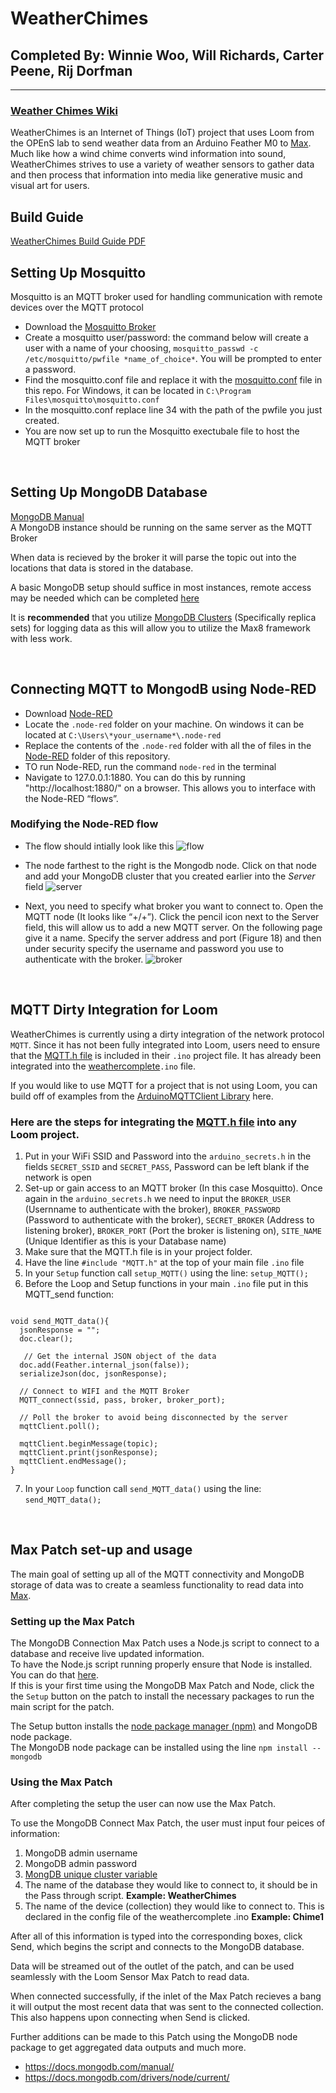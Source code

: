 # WeatherChimes
## Completed By: Winnie Woo, Will Richards, Carter Peene, Rij Dorfman
---
### [Weather Chimes Wiki](https://github.com/OPEnSLab-OSU/OPEnS-Lab-Home/wiki/WeatherChimes)

WeatherChimes is an Internet of Things (IoT) project that uses Loom from the OPEnS lab to send weather data from an Arduino Feather M0 to [Max](https://cycling74.com/products/max). Much like how a wind chime converts wind information into sound, WeatherChimes strives to use a variety of weather sensors to gather data and then process that information into media like generative music and visual art for users. 


## Build Guide

[WeatherChimes Build Guide PDF](https://docs.google.com/document/d/1GEz6TniiCkyVJEQ1pW2CY4VUsa4j7f_cYcETQBzS96c/edit?usp=sharing)


## Setting Up Mosquitto
Mosquitto is an MQTT broker used for handling communication with remote devices over the MQTT protocol
* Download the [Mosquitto Broker](https://mosquitto.org/download/)
* Create a mosquitto user/password: the command below will create a user with a name of your choosing, `mosquitto_passwd -c /etc/mosquitto/pwfile *name_of_choice*`.
You will be prompted to enter a password.
* Find the mosquitto.conf file and replace it with the [mosquitto.conf](https://github.com/OPEnSLab-OSU/WeatherChimes/blob/main/MongoDB/mosquitto.conf) file in this repo. For Windows, it can be located in `C:\Program Files\mosquitto\mosquitto.conf`
* In the mosquitto.conf replace line 34 with the path of the pwfile you just created.
* You are now set up to run the Mosquitto exectubale file to host the MQTT broker
<br>

## Setting Up MongoDB Database
[MongoDB Manual](https://docs.mongodb.com/manual/)\
A MongoDB instance should be running on the same server as the MQTT Broker

When data is recieved by the broker it will parse the topic out into the locations that data is stored in the database.

A basic MongoDB setup should suffice in most instances, remote access may be needed which can be completed [here](https://www.digitalocean.com/community/tutorials/how-to-configure-remote-access-for-mongodb-on-ubuntu-20-04)

It is **recommended** that you utilize [MongoDB Clusters](https://www.mongodb.com/basics/clusters) (Specifically replica sets) for logging data as this will allow you to utilize the Max8 framework with less work.

<br>

## Connecting MQTT to MongodB using Node-RED

* Download [Node-RED](https://nodered.org/#get-started)
* Locate the `.node-red` folder on your machine. On windows it can be located at `C:\Users\*your_username*\.node-red`
* Replace the contents of the `.node-red` folder with all the of files in the [Node-RED](https://github.com/OPEnSLab-OSU/WeatherChimes/tree/main/MongoDB/NodeRed) folder of this repository.
* TO run Node-RED, run the command `node-red` in the terminal
* Navigate to 127.0.0.1:1880. You can do this by running "http://localhost:1880/" on a browser. This allows you to interface with the Node-RED “flows”.

### Modifying the Node-RED flow
* The flow should intially look like this
![flow](https://github.com/OPEnSLab-OSU/WeatherChimes/blob/main/Pictures/Node-RED_Flow.png?raw=true)

* The node farthest to the right is the Mongodb node. Click on that node and add your MongoDB cluster that you created earlier into the *Server* field
![server](https://github.com/OPEnSLab-OSU/WeatherChimes/blob/main/Pictures/Node-RED_server.png?raw=true)

* Next, you need to specify what broker you want to connect to. Open the MQTT node (It looks like “+/+”). Click the pencil icon next to the Server field, this will allow us to add a new MQTT server. On the following page give it a name. Specify the server address and port (Figure 18) and then under security specify the username and password you use to authenticate with the broker.
![broker](https://github.com/OPEnSLab-OSU/WeatherChimes/blob/main/Pictures/Node-RED_broker.png?raw=true)


<br>

## MQTT Dirty Integration for Loom

WeatherChimes is currently using a dirty integration of the network protocol `MQTT`. Since it has not been fully integrated into Loom, users need to ensure that the [MQTT.h file](https://github.com/OPEnSLab-OSU/WeatherChimes/blob/main/weathercomplete/MQTT.h) is included in their `.ino` project file. It has already been integrated into the [weathercomplete](https://github.com/OPEnSLab-OSU/WeatherChimes/blob/main/weathercomplete/weathercomplete.ino)`.ino` file.  

If you would like to use MQTT for a project that is not using Loom, you can build off of examples from the [ArduinoMQTTClient Library](https://github.com/arduino-libraries/ArduinoMqttClient/tree/master/examples) here.

### Here are the steps for integrating the [MQTT.h file](https://github.com/OPEnSLab-OSU/WeatherChimes/blob/main/weathercomplete/MQTT.h) into any Loom project. 

1. Put in your WiFi SSID and Password into the `arduino_secrets.h` in the fields `SECRET_SSID` and `SECRET_PASS`, Password can be left blank if the network is open
2. Set-up or gain access to an MQTT broker (In this case Mosquitto). Once again in the `arduino_secrets.h` we need to input the `BROKER_USER` (Usernname to authenticate with the broker), `BROKER_PASSWORD` (Password to authenticate with the broker), `SECRET_BROKER` (Address to listening broker), `BROKER_PORT` (Port the broker is listening on), `SITE_NAME` (Unique Identifier as this is your Database name)
3. Make sure that the MQTT.h file is in your project folder.
4. Have the line `#include "MQTT.h"` at the top of your main file `.ino` file
5. In your `Setup` function call `setup_MQTT()` using the line: `setup_MQTT();`
6. Before the Loop and Setup functions in your main `.ino` file put in this MQTT_send function:

```

void send_MQTT_data(){
  jsonResponse = "";
  doc.clear();

   // Get the internal JSON object of the data
  doc.add(Feather.internal_json(false));
  serializeJson(doc, jsonResponse);

  // Connect to WIFI and the MQTT Broker
  MQTT_connect(ssid, pass, broker, broker_port);

  // Poll the broker to avoid being disconnected by the server
  mqttClient.poll();

  mqttClient.beginMessage(topic);
  mqttClient.print(jsonResponse);
  mqttClient.endMessage();
}
```

7. In your `Loop` function call `send_MQTT_data()` using the line: `send_MQTT_data();`


<br>

## Max Patch set-up and usage
The main goal of setting up all of the MQTT connectivity and MongoDB storage of data was to create a seamless functionality to read data into [Max](https://cycling74.com/products/max). 

### Setting up the Max Patch

The MongoDB Connection Max Patch uses a Node.js script to connect to a database and receive live updated information.  
To have the Node.js script running properly ensure that Node is installed. You can do that [here]( https://nodejs.org/en/download/).  
If this is your first time using the MongoDB Max Patch and Node, click the the `Setup` button on the patch to install the necessary packages to run the main script for the patch.  

The Setup button installs the [node package manager (npm)](https://docs.npmjs.com/downloading-and-installing-node-js-and-npm) and MongoDB node package.   
The MongoDB node package can be installed using the line `npm install --mongodb`  

### Using the Max Patch
After completing the setup the user can now use the Max Patch.

To use the MongoDB Connect Max Patch, the user must input four peices of information:
1. MongoDB admin username
2. MongoDB admin password
3. [MongDB unique cluster variable](https://github.com/OPEnSLab-OSU/WeatherChimes#setting-up-mongodb-database)
4. The name of the database they would like to connect to, it should be in the Pass through script. **Example: WeatherChimes**
5. The name of the device (collection) they would like to connect to. This is declared in the config file of the weathercomplete .ino **Example: Chime1**


After all of this information is typed into the corresponding boxes, click Send, which begins the script and connects to the MongoDB database.

Data will be streamed out of the outlet of the patch, and can be used seamlessly with the Loom Sensor Max Patch to read data.

When connected successfully, if the inlet of the Max Patch recieves a bang it will output the most recent data that was sent to the connected collection. This also happens upon connecting when Send is clicked.

Further additions can be made to this Patch using the MongoDB node package to get aggregated data outputs and much more. 
  - https://docs.mongodb.com/manual/
  - https://docs.mongodb.com/drivers/node/current/



